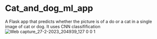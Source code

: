 # Cat_and_dog_ml_app
A Flask app that predicts whether the picture is of a do or a cat in a single image of cat or dog.
It uses CNN classifification
![Web capture_27-2-2023_204939_127 0 0 1](https://user-images.githubusercontent.com/100023229/221608062-e71d7e08-0601-40bd-a0f1-59d66cda75e3.jpeg)
